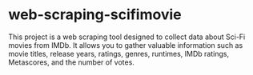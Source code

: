 # web-scraping-scifimovie
This project is a web scraping tool designed to collect data about Sci-Fi movies from IMDb. It allows you to gather valuable information such as movie titles, release years, ratings, genres, runtimes, IMDb ratings, Metascores, and the number of votes. 
